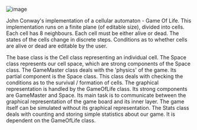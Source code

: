 ![image](https://user-images.githubusercontent.com/107262375/190929856-eb3c5009-7ae3-42ef-a14e-ef3c0d705fe4.png)

John Conway's implementation of a cellular automaton - Game Of Life.
This implementation runs on a finite plane (of editable size), divided into cells. Each cell has 8 neighbours. Each cell must be either alive or dead.
The states of the cells change in discrete steps.
Conditions as to whether cells are alive or dead are editable by the user. 

The base class is the Cell class representing an individual cell.
The Space class represents our cell space, which are strong components of the Space class.
The GameMaster class deals with the 'physics' of the game. Its partial component is the Space class.
This class deals with checking the conditions as to the survival / formation of cells.
The graphical representation is handled by the GameOfLife class.
Its strong components are GameMaster and Space.
Its main task is to communicate between the graphical representation of the game board and its inner layer.
The game itself can be simulated without its graphical representation.
The Stats class deals with counting and storing simple statistics about our game. 
It is dependent on the GameOfLife class.
